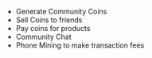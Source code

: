* Generate Community Coins
* Sell Coins to friends
* Pay coins for products
* Community Chat
* Phone Mining to make transaction fees

